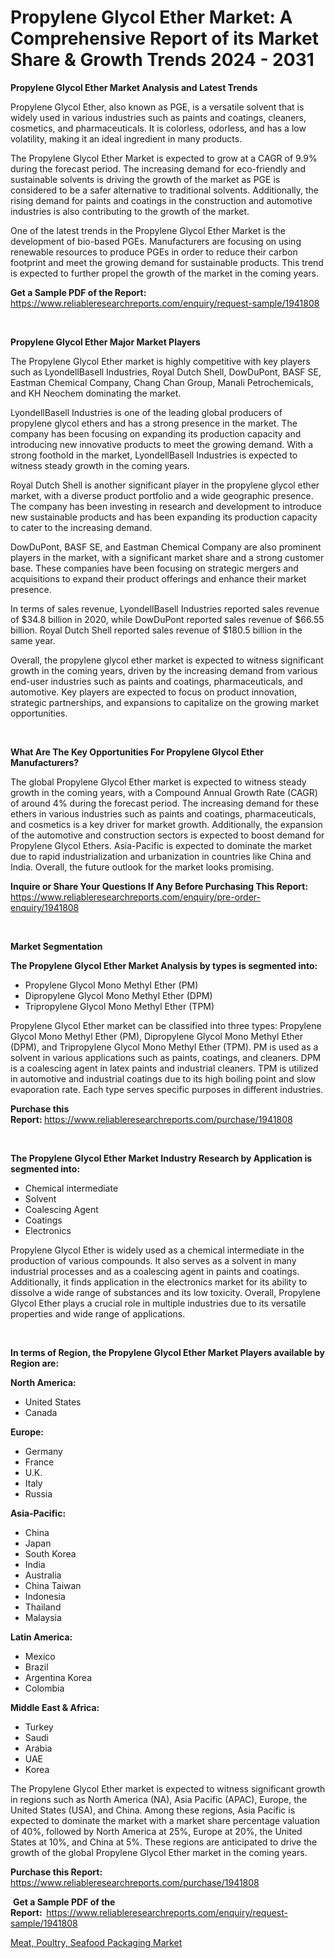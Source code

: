 <p><h1>Propylene Glycol Ether Market: A Comprehensive Report of its Market Share & Growth Trends 2024 - 2031</h1></p><p><strong>Propylene Glycol Ether Market Analysis and Latest Trends</strong></p>
<p><p>Propylene Glycol Ether, also known as PGE, is a versatile solvent that is widely used in various industries such as paints and coatings, cleaners, cosmetics, and pharmaceuticals. It is colorless, odorless, and has a low volatility, making it an ideal ingredient in many products.</p><p>The Propylene Glycol Ether Market is expected to grow at a CAGR of 9.9% during the forecast period. The increasing demand for eco-friendly and sustainable solvents is driving the growth of the market as PGE is considered to be a safer alternative to traditional solvents. Additionally, the rising demand for paints and coatings in the construction and automotive industries is also contributing to the growth of the market.</p><p>One of the latest trends in the Propylene Glycol Ether Market is the development of bio-based PGEs. Manufacturers are focusing on using renewable resources to produce PGEs in order to reduce their carbon footprint and meet the growing demand for sustainable products. This trend is expected to further propel the growth of the market in the coming years.</p></p>
<p><strong>Get a Sample PDF of the Report:&nbsp;</strong> <a href="https://www.reliableresearchreports.com/enquiry/request-sample/1941808">https://www.reliableresearchreports.com/enquiry/request-sample/1941808</a></p>
<p>&nbsp;</p>
<p><strong>Propylene Glycol Ether Major Market Players</strong></p>
<p><p>The Propylene Glycol Ether market is highly competitive with key players such as LyondellBasell Industries, Royal Dutch Shell, DowDuPont, BASF SE, Eastman Chemical Company, Chang Chan Group, Manali Petrochemicals, and KH Neochem dominating the market.</p><p>LyondellBasell Industries is one of the leading global producers of propylene glycol ethers and has a strong presence in the market. The company has been focusing on expanding its production capacity and introducing new innovative products to meet the growing demand. With a strong foothold in the market, LyondellBasell Industries is expected to witness steady growth in the coming years.</p><p>Royal Dutch Shell is another significant player in the propylene glycol ether market, with a diverse product portfolio and a wide geographic presence. The company has been investing in research and development to introduce new sustainable products and has been expanding its production capacity to cater to the increasing demand.</p><p>DowDuPont, BASF SE, and Eastman Chemical Company are also prominent players in the market, with a significant market share and a strong customer base. These companies have been focusing on strategic mergers and acquisitions to expand their product offerings and enhance their market presence.</p><p>In terms of sales revenue, LyondellBasell Industries reported sales revenue of $34.8 billion in 2020, while DowDuPont reported sales revenue of $66.55 billion. Royal Dutch Shell reported sales revenue of $180.5 billion in the same year.</p><p>Overall, the propylene glycol ether market is expected to witness significant growth in the coming years, driven by the increasing demand from various end-user industries such as paints and coatings, pharmaceuticals, and automotive. Key players are expected to focus on product innovation, strategic partnerships, and expansions to capitalize on the growing market opportunities.</p></p>
<p>&nbsp;</p>
<p><strong>What Are The Key Opportunities For Propylene Glycol Ether Manufacturers?</strong></p>
<p><p>The global Propylene Glycol Ether market is expected to witness steady growth in the coming years, with a Compound Annual Growth Rate (CAGR) of around 4% during the forecast period. The increasing demand for these ethers in various industries such as paints and coatings, pharmaceuticals, and cosmetics is a key driver for market growth. Additionally, the expansion of the automotive and construction sectors is expected to boost demand for Propylene Glycol Ethers. Asia-Pacific is expected to dominate the market due to rapid industrialization and urbanization in countries like China and India. Overall, the future outlook for the market looks promising.</p></p>
<p><strong>Inquire or Share Your Questions If Any Before Purchasing This Report:</strong> <a href="https://www.reliableresearchreports.com/enquiry/pre-order-enquiry/1941808">https://www.reliableresearchreports.com/enquiry/pre-order-enquiry/1941808</a></p>
<p>&nbsp;</p>
<p><strong>Market Segmentation</strong></p>
<p><strong>The Propylene Glycol Ether Market Analysis by types is segmented into:</strong></p>
<p><ul><li>Propylene Glycol Mono Methyl Ether (PM)</li><li>Dipropylene Glycol Mono Methyl Ether (DPM)</li><li>Tripropylene Glycol Mono Methyl Ether (TPM)</li></ul></p>
<p><p>Propylene Glycol Ether market can be classified into three types: Propylene Glycol Mono Methyl Ether (PM), Dipropylene Glycol Mono Methyl Ether (DPM), and Tripropylene Glycol Mono Methyl Ether (TPM). PM is used as a solvent in various applications such as paints, coatings, and cleaners. DPM is a coalescing agent in latex paints and industrial cleaners. TPM is utilized in automotive and industrial coatings due to its high boiling point and slow evaporation rate. Each type serves specific purposes in different industries.</p></p>
<p><strong>Purchase this Report:&nbsp;</strong><a href="https://www.reliableresearchreports.com/purchase/1941808">https://www.reliableresearchreports.com/purchase/1941808</a></p>
<p>&nbsp;</p>
<p><strong>The Propylene Glycol Ether Market Industry Research by Application is segmented into:</strong></p>
<p><ul><li>Chemical intermediate</li><li>Solvent</li><li>Coalescing Agent</li><li>Coatings</li><li>Electronics</li></ul></p>
<p><p>Propylene Glycol Ether is widely used as a chemical intermediate in the production of various compounds. It also serves as a solvent in many industrial processes and as a coalescing agent in paints and coatings. Additionally, it finds application in the electronics market for its ability to dissolve a wide range of substances and its low toxicity. Overall, Propylene Glycol Ether plays a crucial role in multiple industries due to its versatile properties and wide range of applications.</p></p>
<p>&nbsp;</p>
<p><strong>In terms of Region, the Propylene Glycol Ether Market Players available by Region are:</strong></p>
<p>
    <p> <strong> North America: </strong>
        <ul>
            <li>United States</li>
            <li>Canada</li>
        </ul>
        </p> 
    <p> <strong> Europe: </strong>
        <ul>
            <li>Germany</li>
            <li>France</li>
            <li>U.K.</li>
            <li>Italy</li>
            <li>Russia</li>
        </ul>
        </p> 
    <p> <strong> Asia-Pacific: </strong>
        <ul>
            <li>China</li>
            <li>Japan</li>
            <li>South Korea</li>
            <li>India</li>
            <li>Australia</li>
            <li>China Taiwan</li>
            <li>Indonesia</li>
            <li>Thailand</li>
            <li>Malaysia</li>
        </ul>
        </p> 
    <p> <strong> Latin America: </strong>
        <ul>
            <li>Mexico</li>
            <li>Brazil</li>
            <li>Argentina Korea</li>
            <li>Colombia</li>
        </ul>
        </p> 
    <p> <strong> Middle East & Africa: </strong>
        <ul>
            <li>Turkey</li>
            <li>Saudi</li>
            <li>Arabia</li>
            <li>UAE</li>
            <li>Korea</li>
        </ul>
    </p>
    </p>
<p><p>The Propylene Glycol Ether market is expected to witness significant growth in regions such as North America (NA), Asia Pacific (APAC), Europe, the United States (USA), and China. Among these regions, Asia Pacific is expected to dominate the market with a market share percentage valuation of 40%, followed by North America at 25%, Europe at 20%, the United States at 10%, and China at 5%. These regions are anticipated to drive the growth of the global Propylene Glycol Ether market in the coming years.</p></p>
<p><strong>Purchase this Report: </strong><a href="https://www.reliableresearchreports.com/purchase/1941808">https://www.reliableresearchreports.com/purchase/1941808</a></p>
<p>&nbsp;<strong>Get a Sample PDF of the Report:&nbsp;&nbsp;</strong><a href="https://www.reliableresearchreports.com/enquiry/request-sample/1941808">https://www.reliableresearchreports.com/enquiry/request-sample/1941808</a></p>
<p><strong></strong></p>
<p><p><a href="https://meowing-lemming-dd3.notion.site/Meat-Poultry-Seafood-Packaging-Market-Size-Share-Trends-Analysis-Report-By-Application-Regiona-ee7616dbd1f84e919ba4213968ce61d5">Meat, Poultry, Seafood Packaging Market</a></p></p>